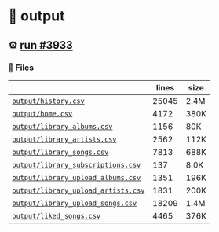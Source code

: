 # 📝  output 

## ⚙️ [run #3933](https://github.com/jwenerd/ytm-dl/actions/runs/14390701775)

### 📁 Files

|                                                                         |lines|size|
|-------------------------------------------------------------------------|-----|----|
|[`output/history.csv` ](output/history.csv)                              |25045|2.4M|
|[`output/home.csv` ](output/home.csv)                                    |4172 |380K|
|[`output/library_albums.csv` ](output/library_albums.csv)                |1156 |80K |
|[`output/library_artists.csv` ](output/library_artists.csv)              |2562 |112K|
|[`output/library_songs.csv` ](output/library_songs.csv)                  |7813 |688K|
|[`output/library_subscriptions.csv` ](output/library_subscriptions.csv)  |137  |8.0K|
|[`output/library_upload_albums.csv` ](output/library_upload_albums.csv)  |1351 |196K|
|[`output/library_upload_artists.csv` ](output/library_upload_artists.csv)|1831 |200K|
|[`output/library_upload_songs.csv` ](output/library_upload_songs.csv)    |18209|1.4M|
|[`output/liked_songs.csv` ](output/liked_songs.csv)                      |4465 |376K|